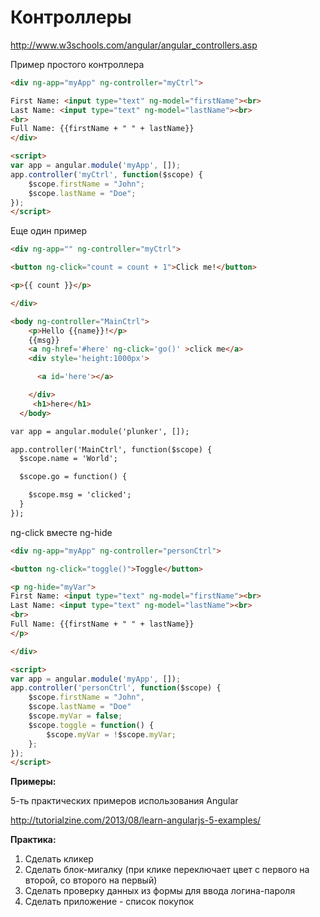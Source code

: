 # Контроллеры

http://www.w3schools.com/angular/angular_controllers.asp

Пример простого контроллера

```html
<div ng-app="myApp" ng-controller="myCtrl">

First Name: <input type="text" ng-model="firstName"><br>
Last Name: <input type="text" ng-model="lastName"><br>
<br>
Full Name: {{firstName + " " + lastName}}
</div>

<script>
var app = angular.module('myApp', []);
app.controller('myCtrl', function($scope) {
    $scope.firstName = "John";
    $scope.lastName = "Doe";
});
</script>
```

Еще один пример

```html
<div ng-app="" ng-controller="myCtrl">

<button ng-click="count = count + 1">Click me!</button>

<p>{{ count }}</p>

</div>
```

```html
<body ng-controller="MainCtrl">
    <p>Hello {{name}}!</p>
    {{msg}}
    <a ng-href='#here' ng-click='go()' >click me</a>
    <div style='height:1000px'>

      <a id='here'></a>

    </div>
     <h1>here</h1>
  </body>

var app = angular.module('plunker', []);

app.controller('MainCtrl', function($scope) {
  $scope.name = 'World';

  $scope.go = function() {

    $scope.msg = 'clicked';
  }
});
```


ng-click вместе ng-hide
```html
<div ng-app="myApp" ng-controller="personCtrl">

<button ng-click="toggle()">Toggle</button>

<p ng-hide="myVar">
First Name: <input type="text" ng-model="firstName"><br>
Last Name: <input type="text" ng-model="lastName"><br>
<br>
Full Name: {{firstName + " " + lastName}}
</p>

</div>

<script>
var app = angular.module('myApp', []);
app.controller('personCtrl', function($scope) {
    $scope.firstName = "John",
    $scope.lastName = "Doe"
    $scope.myVar = false;
    $scope.toggle = function() {
        $scope.myVar = !$scope.myVar;
    };
});
</script>
```

**Примеры:**

5-ть практических примеров использования Angular

http://tutorialzine.com/2013/08/learn-angularjs-5-examples/


**Практика:**

1. Сделать кликер
2. Сделать блок-мигалку (при клике переключает цвет с первого на второй, со второго на первый)
3. Сделать проверку данных из формы для ввода логина-пароля
4. Сделать приложение - список покупок
